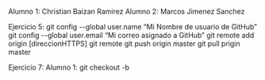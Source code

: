 Alumno 1: Christian Baizan Ramirez
Alumno 2: Marcos Jimenez Sanchez

Ejercicio 5:
git config --global user.name “Mi Nombre de usuario de GitHub”
git config --global user.email “Mi correo asignado a GitHub”
git remote add origin [direccionHTTPS]
git remote
git push origin master
git pull prigin master

Ejercicio 7:
Alumno 1:
git checkout -b <ramaAlumno>
